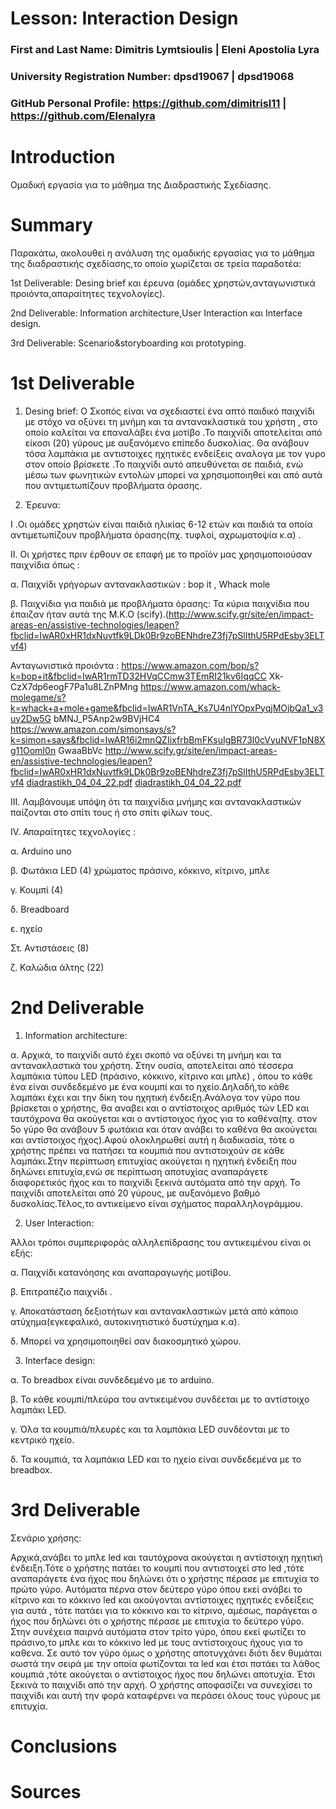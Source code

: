 # Lesson: Interaction Design

### First and Last Name: Dimitris Lymtsioulis | Eleni Apostolia Lyra
### University Registration Number: dpsd19067 | dpsd19068
### GitHub Personal Profile: https://github.com/dimitrisl11 | https://github.com/Elenalyra 

# Introduction
Ομαδική εργασία για το μάθημα της Διαδραστικής Σχεδίασης.
# Summary
 Παρακάτω, ακολουθεί η ανάλυση της ομαδικής εργασίας για το μάθημα της διαδραστικής σχεδίασης,το οποίο χωρίζεται σε τρεία παραδοτέα:
 
 1st Deliverable: Desing brief και έρευνα (ομάδες χρηστών,ανταγωνιστικά προιόντα,απαραίτητες τεχνολογίες).
 
 2nd Deliverable: Information architecture,User Interaction και Interface design.
 
 3rd Deliverable: Scenario&storyboarding και prototyping.
 

# 1st Deliverable
  1. Desing brief:
 Ο Σκοπός είναι να σχεδιαστεί ένα απτό παιδικό παιχνίδι με στόχο να οξύνει τη μνήμη και τα αντανακλαστικά του χρήστη , στο οποίο  καλείται να επαναλάβει ένα μοτίβο .Το παιχνίδι αποτελείται από είκοσι (20) γύρους με αυξανόμενο επίπεδο δυσκολίας. Θα ανάβουν τόσα λαμπάκια με αντιστοιχες ηχητικές ενδείξεις αναλογα με τον γυρο στον οποίο βρίσκετε .Το παιχνίδι αυτό απευθύνεται σε παιδιά, ενώ μέσω των φωνητικών εντολών μπορεί να χρησιμοποιηθεί και από αυτά που αντιμετωπίζουν προβλήματα όρασης.
  
  2. Έρευνα:


I .Οι ομάδες χρηστών είναι παιδιά ηλικίας 6-12 ετών και παιδιά τα οποία αντιμετωπίζουν
προβλήματα όρασης(πχ. τυφλοί, αχρωματοψία κ.α) .



II. Οι χρήστες πριν έρθουν σε επαφή με το προϊόν μας χρησιμοποιούσαν παιχνίδια όπως :

α. Παιχνίδι γρήγορων αντανακλαστικών : bop it , Whack mole

β. Παιχνίδια για παιδιά με προβλήματα όρασης: Τα κύρια παιχνίδια που έπαιζαν ήταν αυτά της
Μ.Κ.Ο (scify).(http://www.scify.gr/site/en/impact-areas-en/assistive-technologies/leapen?fbclid=IwAR0xHR1dxNuvtfk9LDk0Br9zoBENhdreZ3fj7pSlIthU5RPdEsby3ELTvf4)





Ανταγωνιστικά προιόντα :
https://www.amazon.com/bop/s?k=bop+it&fbclid=IwAR1rmTD32HVqCCmw3TEmRI21kv6IqqCC
Xk-CzX7dp6eogF7Pa1u8LZnPMng
https://www.amazon.com/whack-molegame/s?k=whack+a+mole+game&fbclid=IwAR1VnTA_Ks7U4nlYOpxPyqjMOjbQa1_v3uy2Dw5G
bMNJ_P5Anp2w9BVjHC4
https://www.amazon.com/simonsays/s?k=simon+says&fbclid=IwAR16i2mnQZIixfrbBmFKsuIgBR73l0cVyuNVF1pN8Xg11OomI0n
GwaaBbVc
http://www.scify.gr/site/en/impact-areas-en/assistive-technologies/leapen?fbclid=IwAR0xHR1dxNuvtfk9LDk0Br9zoBENhdreZ3fj7pSlIthU5RPdEsby3ELTvf4
[diadrastikh_04_04_22.pdf](https://github.com/dimitrisl11/Interaction-Design-Project-Assignment/files/8402947/diadrastikh_04_04_22.pdf)
[diadrastikh_04_04_22.pdf](https://github.com/dimitrisl11/Interaction-Design-Project-Assignment/files/8402949/diadrastikh_04_04_22.pdf)






III. Λαμβάνουμε υπόψη ότι τα παιχνίδια μνήμης και αντανακλαστικών παίζονται στο σπίτι τους ή στο
σπίτι φίλων τους.





ΙV. Απαραίτητες τεχνολογίες :

α. Arduino uno

β. Φωτάκια LED (4) χρώματος πράσινο, κόκκινο, κίτρινο, μπλε

γ. Κουμπί (4)

δ. Breadboard

ε. ηχείο

Στ. Αντιστάσεις (8)

ζ. Καλώδια άλτης (22) 






# 2nd Deliverable

1. Information architecture:

α. Αρχικά, το παιχνίδι αυτό έχει σκοπό να οξύνει τη μνήμη και τα αντανακλαστικά του χρήστη. Στην ουσία, αποτελείται από τέσσερα λαμπάκια τύπου LED (πράσινο, κόκκινο, κίτρινο και μπλε) , όπου το κάθε ένα είναι συνδεδεμένο με ένα κουμπί και το ηχείο.Δηλαδή,το κάθε λαμπάκι έχει και την δίκη του ηχητική ένδειξη.Ανάλογα τον γύρο που βρίσκεται ο χρήστης, θα αναβει και ο αντίστοιχος αριθμός τών LED και ταυτόχρονα θα ακούγεται και ο αντίστοιχος ήχος για το καθένα(πχ. στον 5ο γύρο θα ανάβουν 5 φωτάκια και όταν ανάβει το καθένα θα ακούγεται και αντίστοιχος ήχος).Αφού ολοκληρωθεί αυτή η διαδικασία, τότε ο χρήστης πρέπει να πατήσει τα κουμπιά που αντιστοιχούν σε κάθε λαμπάκι.Στην περίπτωση επιτυχίας ακούγεται η ηχητική ένδειξη που δηλώνει επιτυχία,ενώ σε περίπτωση αποτυχίας αναπαράγετε διαφορετικός ήχος και το παιχνίδι ξεκινά αυτόματα από την αρχή. Το παιχνίδι αποτελείται από 20 γύρους, με αυξανόμενο βαθμό δυσκολίας.Τέλος,το αντικείμενο είναι σχήματος παραλληλογράμμου.




2. User Interaction:

Άλλοι τρόποι συμπεριφοράς αλληλεπίδρασης του αντικειμένου είναι οι εξής:

α. Παιχνίδι κατανόησης και αναπαραγωγής μοτίβου.

β. Επιτραπέζιο παιχνίδι .

γ. Αποκατάσταση δεξιοτήτων και αντανακλαστικών μετά από κάποιο ατύχημα(εγκεφαλικό, αυτοκινητιστικό δυστύχημα κ.α).

δ. Μπορεί να  χρησιμοποιηθεί σαν διακοσμητικό χώρου.






3. Interface design:

α. Το breadbox είναι συνδεδεμένο με το arduino.

β. Το κάθε κουμπί/πλεύρα του αντικειμένου συνδέεται με το αντίστοιχο λαμπάκι LED.

γ. Όλα τα κουμπιά/πλευρές και τα λαμπάκια LED συνδέονται με το κεντρικό ηχείο.

δ. Τα κουμπιά, τα λαμπάκια LED και το ηχείο είναι συνδεδεμένα με το  breadbox.





# 3rd Deliverable 

Σενάριο χρήσης:

Αρχικά,ανάβει το μπλε led και ταυτόχρονα ακούγεται η αντίστοιχη ηχητική ένδειξη.Τότε ο χρήστης πατάει το κουμπί που αντιστοιχεί στο led ,τότε αναπαράγετε ένα ήχος που δηλώνει ότι ο χρήστης πέρασε με επιτυχία το πρώτο γύρο. Αυτόματα πέρνα στον δεύτερο γύρο  όπου εκεί ανάβει το κίτρινο και το κόκκινο led και ακούγονται  αντίστοιχες ηχητικές ενδείξεις για αυτά , τότε πατάει για το κόκκινο και το κίτρινο, αμέσως, παράγεται ο ήχος που δηλώνει ότι ο χρήστης πέρασε με επιτυχία το δεύτερο γύρο. Στην συνέχεια παιρνά αυτόματα στον  τρίτο γύρο, όπου εκεί φωτίζει το πράσινο,το μπλε και το κόκκινο led με τους αντίστοιχους ήχους για το καθενα. Σε αυτό τον γύρο όμως ο χρήστης αποτυγχάνει διότι δεν θυμάται σωστά την σειρά με την οποία φωτίζονται τα led και έτσι πατάει τα λάθος κουμπιά ,τότε  ακούγεται ο αντίστοιχος ήχος που δηλώνει αποτυχία. Έτσι ξεκινά το παιχνίδι από την αρχή. Ο χρήστης αποφασίζει να συνεχίσει το παιχνίδι και αυτή την φορά καταφέρνει να περάσει όλους τους γύρους με επιτυχία.  

# Conclusions


# Sources
